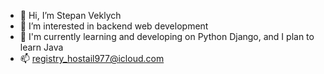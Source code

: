 - 👋 Hi, I’m Stepan Veklych
- 👀 I’m interested in backend web development
- 🌱 I'm currently learning and developing on Python Django, and I plan to learn Java
- 📫 registry_hostail977@icloud.com

<!---
sh0TGuN500/sh0TGuN500 is a ✨ special ✨ repository because its `README.md` (this file) appears on your GitHub profile.
You can click the Preview link to take a look at your changes.
--->
